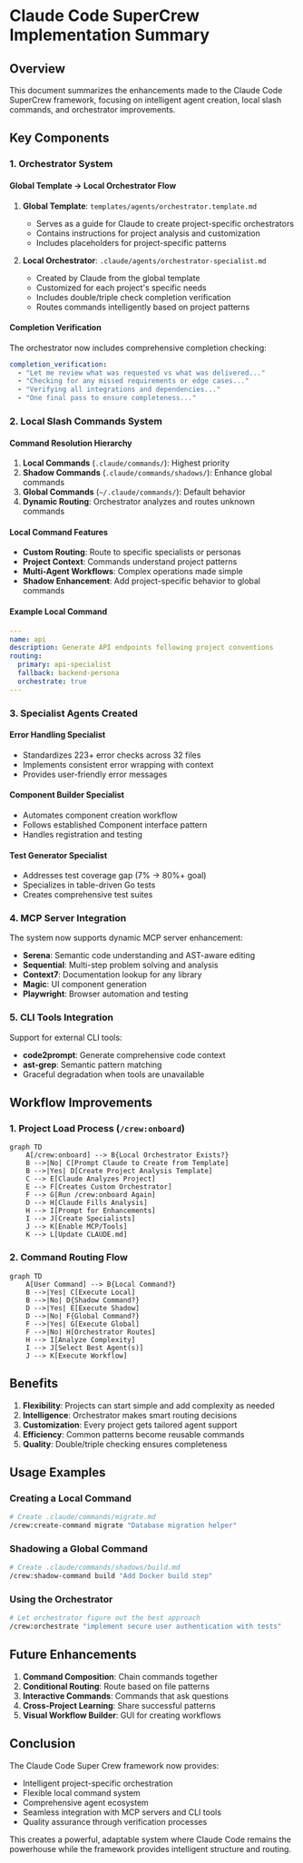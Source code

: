 # Claude Code SuperCrew Implementation Summary

## Overview

This document summarizes the enhancements made to the Claude Code SuperCrew framework, focusing on intelligent agent creation, local slash commands, and orchestrator improvements.

## Key Components

### 1. Orchestrator System

#### Global Template → Local Orchestrator Flow
1. **Global Template**: `templates/agents/orchestrator.template.md`
   - Serves as a guide for Claude to create project-specific orchestrators
   - Contains instructions for project analysis and customization
   - Includes placeholders for project-specific patterns

2. **Local Orchestrator**: `.claude/agents/orchestrator-specialist.md`
   - Created by Claude from the global template
   - Customized for each project's specific needs
   - Includes double/triple check completion verification
   - Routes commands intelligently based on project patterns

#### Completion Verification
The orchestrator now includes comprehensive completion checking:
```yaml
completion_verification:
  - "Let me review what was requested vs what was delivered..."
  - "Checking for any missed requirements or edge cases..."
  - "Verifying all integrations and dependencies..."
  - "One final pass to ensure completeness..."
```

### 2. Local Slash Commands System

#### Command Resolution Hierarchy
1. **Local Commands** (`.claude/commands/`): Highest priority
2. **Shadow Commands** (`.claude/commands/shadows/`): Enhance global commands
3. **Global Commands** (`~/.claude/commands/`): Default behavior
4. **Dynamic Routing**: Orchestrator analyzes and routes unknown commands

#### Local Command Features
- **Custom Routing**: Route to specific specialists or personas
- **Project Context**: Commands understand project patterns
- **Multi-Agent Workflows**: Complex operations made simple
- **Shadow Enhancement**: Add project-specific behavior to global commands

#### Example Local Command
```yaml
---
name: api
description: Generate API endpoints following project conventions
routing:
  primary: api-specialist
  fallback: backend-persona
  orchestrate: true
---
```

### 3. Specialist Agents Created

#### Error Handling Specialist
- Standardizes 223+ error checks across 32 files
- Implements consistent error wrapping with context
- Provides user-friendly error messages

#### Component Builder Specialist
- Automates component creation workflow
- Follows established Component interface pattern
- Handles registration and testing

#### Test Generator Specialist
- Addresses test coverage gap (7% → 80%+ goal)
- Specializes in table-driven Go tests
- Creates comprehensive test suites

### 4. MCP Server Integration

The system now supports dynamic MCP server enhancement:
- **Serena**: Semantic code understanding and AST-aware editing
- **Sequential**: Multi-step problem solving and analysis
- **Context7**: Documentation lookup for any library
- **Magic**: UI component generation
- **Playwright**: Browser automation and testing

### 5. CLI Tools Integration

Support for external CLI tools:
- **code2prompt**: Generate comprehensive code context
- **ast-grep**: Semantic pattern matching
- Graceful degradation when tools are unavailable

## Workflow Improvements

### 1. Project Load Process (`/crew:onboard`)

```mermaid
graph TD
    A[/crew:onboard] --> B{Local Orchestrator Exists?}
    B -->|No| C[Prompt Claude to Create from Template]
    B -->|Yes| D[Create Project Analysis Template]
    C --> E[Claude Analyzes Project]
    E --> F[Creates Custom Orchestrator]
    F --> G[Run /crew:onboard Again]
    D --> H[Claude Fills Analysis]
    H --> I[Prompt for Enhancements]
    I --> J[Create Specialists]
    J --> K[Enable MCP/Tools]
    K --> L[Update CLAUDE.md]
```

### 2. Command Routing Flow

```mermaid
graph TD
    A[User Command] --> B{Local Command?}
    B -->|Yes| C[Execute Local]
    B -->|No| D{Shadow Command?}
    D -->|Yes| E[Execute Shadow]
    D -->|No| F{Global Command?}
    F -->|Yes| G[Execute Global]
    F -->|No| H[Orchestrator Routes]
    H --> I[Analyze Complexity]
    I --> J[Select Best Agent(s)]
    J --> K[Execute Workflow]
```

## Benefits

1. **Flexibility**: Projects can start simple and add complexity as needed
2. **Intelligence**: Orchestrator makes smart routing decisions
3. **Customization**: Every project gets tailored agent support
4. **Efficiency**: Common patterns become reusable commands
5. **Quality**: Double/triple checking ensures completeness

## Usage Examples

### Creating a Local Command
```bash
# Create .claude/commands/migrate.md
/crew:create-command migrate "Database migration helper"
```

### Shadowing a Global Command
```bash
# Create .claude/commands/shadows/build.md
/crew:shadow-command build "Add Docker build step"
```

### Using the Orchestrator
```bash
# Let orchestrator figure out the best approach
/crew:orchestrate "implement secure user authentication with tests"
```

## Future Enhancements

1. **Command Composition**: Chain commands together
2. **Conditional Routing**: Route based on file patterns
3. **Interactive Commands**: Commands that ask questions
4. **Cross-Project Learning**: Share successful patterns
5. **Visual Workflow Builder**: GUI for creating workflows

## Conclusion

The Claude Code Super Crew framework now provides:
- Intelligent project-specific orchestration
- Flexible local command system
- Comprehensive agent ecosystem
- Seamless integration with MCP servers and CLI tools
- Quality assurance through verification processes

This creates a powerful, adaptable system where Claude Code remains the powerhouse while the framework provides intelligent structure and routing.